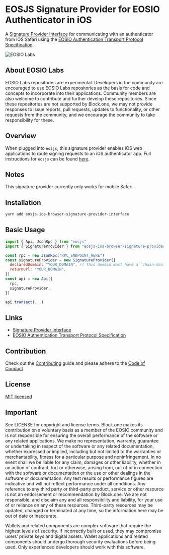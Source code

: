 # EOSJS Signature Provider for EOSIO Authenticator in iOS
A [Signature Provider Interface](https://github.com/EOSIO/eosjs-signature-provider-interface) for communicating with an authenticator from iOS Safari using the [EOSIO Authentication Transport Protocol Specification](https://github.com/EOSIO/eosio-authentication-transport-protocol-spec).

![EOSIO Labs](https://img.shields.io/badge/EOSIO-Labs-5cb3ff.svg)

## About EOSIO Labs

EOSIO Labs repositories are experimental.  Developers in the community are encouraged to use EOSIO Labs repositories as the basis for code and concepts to incorporate into their applications. Community members are also welcome to contribute and further develop these repositories. Since these repositories are not supported by Block.one, we may not provide responses to issue reports, pull requests, updates to functionality, or other requests from the community, and we encourage the community to take responsibility for these.

## Overview
When plugged into `eosjs`, this signature provider enables iOS web applications to route signing requests to an iOS authenticator app. Full instructions for `eosjs` can be found [here](https://github.com/EOSIO/eosjs).

## Notes
This signature provider currently only works for mobile Safari.

## Installation
```bash
yarn add eosjs-ios-browser-signature-provider-interface
```

## Basic Usage
```javascript
import { Api, JsonRpc } from "eosjs"
import { SignatureProvider } from "eosjs-ios-browser-signature-provider-interface"

const rpc = new JsonRpc("RPC_ENDPOINT_HERE")
const signatureProvider = new SignatureProvider({
  declaredDomain: "YOUR_DOMAIN", // This domain must have a `chain-manifests.json` file at the root
  returnUrl: "YOUR_DOMAIN",
})
const api = new Api({
  rpc,
  signatureProvider,
})

api.transact(...)

```

## Links
- [Signature Provider Interface](https://github.com/EOSIO/eosjs-signature-provider-interface)
- [EOSIO Authentication Transport Protocol Specification](https://github.com/EOSIO/eosio-authentication-transport-protocol-spec)

## Contribution
Check out the [Contributing](https://github.com/EOSIO/eosjs-ios-browser-signature-provider-interface/blob/develop/CONTRIBUTING.md) guide and please adhere to the [Code of Conduct](https://github.com/EOSIO/eosjs-ios-browser-signature-provider-interface/blob/develop/CONTRIBUTING.md#conduct)

## License
[MIT licensed](https://github.com/EOSIO/eosjs-ios-browser-signature-provider-interface/blob/develop/LICENSE)

## Important

See LICENSE for copyright and license terms.  Block.one makes its contribution on a voluntary basis as a member of the EOSIO community and is not responsible for ensuring the overall performance of the software or any related applications.  We make no representation, warranty, guarantee or undertaking in respect of the software or any related documentation, whether expressed or implied, including but not limited to the warranties or merchantability, fitness for a particular purpose and noninfringement. In no event shall we be liable for any claim, damages or other liability, whether in an action of contract, tort or otherwise, arising from, out of or in connection with the software or documentation or the use or other dealings in the software or documentation.  Any test results or performance figures are indicative and will not reflect performance under all conditions.  Any reference to any third party or third-party product, service or other resource is not an endorsement or recommendation by Block.one.  We are not responsible, and disclaim any and all responsibility and liability, for your use of or reliance on any of these resources. Third-party resources may be updated, changed or terminated at any time, so the information here may be out of date or inaccurate.

Wallets and related components are complex software that require the highest levels of security.  If incorrectly built or used, they may compromise users’ private keys and digital assets. Wallet applications and related components should undergo thorough security evaluations before being used.  Only experienced developers should work with this software.
